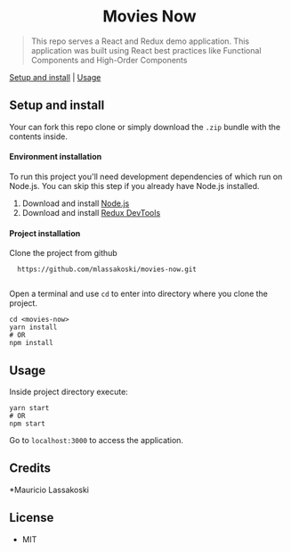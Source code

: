 <h1 align="center">Movies Now</h1>

>This repo serves a  React and Redux demo application. This application was built using 
>React best practices like Functional Components and High-Order Components 

[Setup and install](#setup-and-install) | [Usage](#usage) 

## Setup and install

Your can fork this repo clone or simply download the `.zip` bundle with the contents inside.

#### Environment installation

To run this project you'll need development dependencies of which run on Node.js. You can skip this step if you already have Node.js installed. 

1. Download and install [Node.js](https://nodejs.org/en/download/) 
2. Download and install [Redux DevTools](https://chrome.google.com/webstore/detail/redux-devtools/lmhkpmbekcpmknklioeibfkpmmfibljd?hl=en)

#### Project installation

 Clone the project from github
```
  https://github.com/mlassakoski/movies-now.git
  
```
Open a terminal and use `cd` to enter into directory where you clone the project.
```
cd <movies-now>
yarn install
# OR
npm install
```

## Usage 

Inside project directory execute:
```
yarn start 
# OR
npm start
```
Go to `localhost:3000` to access the application.


## Credits

*Mauricio Lassakoski

## License

* MIT